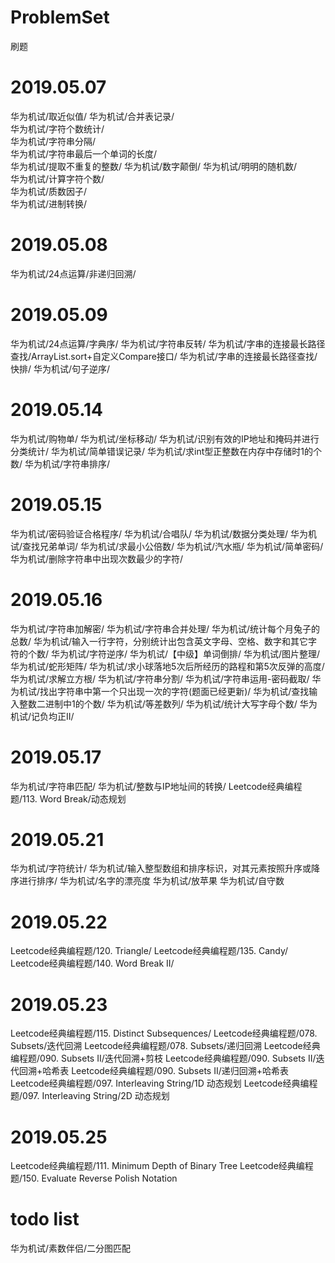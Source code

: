 # ProblemSet
刷题

# 2019.05.07

华为机试/取近似值/
华为机试/合并表记录/  
华为机试/字符个数统计/  
华为机试/字符串分隔/  
华为机试/字符串最后一个单词的长度/  
华为机试/提取不重复的整数/ 
华为机试/数字颠倒/ 
华为机试/明明的随机数/  
华为机试/计算字符个数/  
华为机试/质数因子/  
华为机试/进制转换/

# 2019.05.08

华为机试/24点运算/非递归回溯/

# 2019.05.09

华为机试/24点运算/字典序/
华为机试/字符串反转/
华为机试/字串的连接最长路径查找/ArrayList.sort+自定义Compare接口/
华为机试/字串的连接最长路径查找/快排/
华为机试/句子逆序/

# 2019.05.14

华为机试/购物单/
华为机试/坐标移动/
华为机试/识别有效的IP地址和掩码并进行分类统计/
华为机试/简单错误记录/
华为机试/求int型正整数在内存中存储时1的个数/
华为机试/字符串排序/
# 2019.05.15

华为机试/密码验证合格程序/
华为机试/合唱队/
华为机试/数据分类处理/
华为机试/查找兄弟单词/
华为机试/求最小公倍数/
华为机试/汽水瓶/
华为机试/简单密码/
华为机试/删除字符串中出现次数最少的字符/

# 2019.05.16

华为机试/字符串加解密/
华为机试/字符串合并处理/
华为机试/统计每个月兔子的总数/
华为机试/输入一行字符，分别统计出包含英文字母、空格、数字和其它字符的个数/
华为机试/字符逆序/
华为机试/【中级】单词倒排/
华为机试/图片整理/
华为机试/蛇形矩阵/
华为机试/求小球落地5次后所经历的路程和第5次反弹的高度/
华为机试/求解立方根/
华为机试/字符串分割/
华为机试/字符串运用-密码截取/
华为机试/找出字符串中第一个只出现一次的字符(题面已经更新)/
华为机试/查找输入整数二进制中1的个数/
华为机试/等差数列/
华为机试/统计大写字母个数/
华为机试/记负均正II/

# 2019.05.17

华为机试/字符串匹配/
华为机试/整数与IP地址间的转换/
Leetcode经典编程题/113. Word Break/动态规划

# 2019.05.21
华为机试/字符统计/
华为机试/输入整型数组和排序标识，对其元素按照升序或降序进行排序/
华为机试/名字的漂亮度
华为机试/放苹果
华为机试/自守数


# 2019.05.22
Leetcode经典编程题/120. Triangle/
Leetcode经典编程题/135. Candy/
Leetcode经典编程题/140. Word Break II/

# 2019.05.23
Leetcode经典编程题/115. Distinct Subsequences/
Leetcode经典编程题/078. Subsets/迭代回溯
Leetcode经典编程题/078. Subsets/递归回溯
Leetcode经典编程题/090. Subsets II/迭代回溯+剪枝
Leetcode经典编程题/090. Subsets II/迭代回溯+哈希表
Leetcode经典编程题/090. Subsets II/递归回溯+哈希表
Leetcode经典编程题/097. Interleaving String/1D 动态规划
Leetcode经典编程题/097. Interleaving String/2D 动态规划

# 2019.05.25
Leetcode经典编程题/111. Minimum Depth of Binary Tree
Leetcode经典编程题/150. Evaluate Reverse Polish Notation
# todo list
华为机试/素数伴侣/二分图匹配